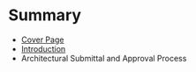 # Summary

* [Cover Page](README.md)
* [Introduction](introduction.md)
* Architectural Submittal and Approval Process

